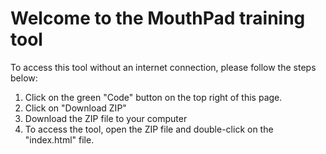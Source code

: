 # Welcome to the MouthPad training tool

To access this tool without an internet connection, please follow the steps below:

1. Click on the green "Code" button on the top right of this page.
2. Click on "Download ZIP"
3. Download the ZIP file to your computer
4. To access the tool, open the ZIP file and double-click on the "index.html" file.
